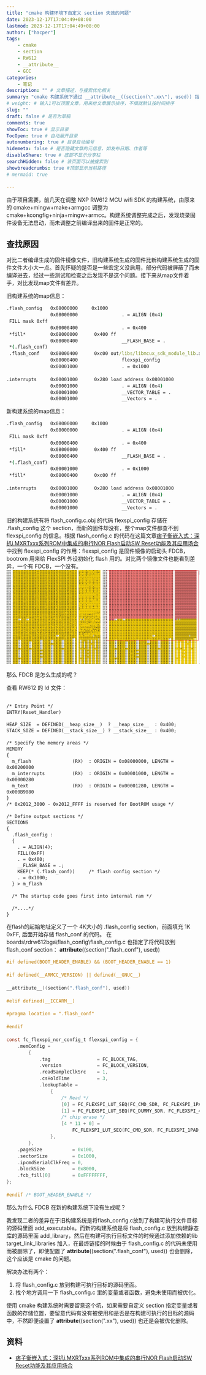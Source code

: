 ```yaml
---
title: "cmake 构建环境下自定义 section 失效的问题"
date: 2023-12-17T17:04:49+08:00
lastmod: 2023-12-17T17:04:49+08:00
author: ["hacper"]
tags:
    - cmake
    - section
    - RW612
    - __attribute__
    - GCC
categories:
    - 笔记
description: "" # 文章描述，与搜索优化相关
summary: "cmake 构建系统下通过 __attribute__((section(\".xx\"), used)) 指定代码存储位置，保留代码被优化删除的问题。" # 文章简单描述，会展示在主页
# weight: # 输入1可以顶置文章，用来给文章展示排序，不填就默认按时间排序
slug: ""
draft: false # 是否为草稿
comments: true
showToc: true # 显示目录
TocOpen: true # 自动展开目录
autonumbering: true # 目录自动编号
hidemeta: false # 是否隐藏文章的元信息，如发布日期、作者等
disableShare: true # 底部不显示分享栏
searchHidden: false # 该页面可以被搜索到
showbreadcrumbs: true #顶部显示当前路径
# mermaid: true

---
```



由于项目需要，前几天在调整 NXP RW612 MCU wifi SDK 的构建系统，由原来的 cmake+mingw+make+armgcc 调整为 cmake+kcongfig+ninja+mingw+armcc。构建系统调整完成之后，发现烧录固件设备无法启动，而未调整之前编译出来的固件是正常的。

## 查找原因

对比二者编译生成的固件镜像文件，旧构建系统生成的固件比新构建系统生成的固件文件大小大一点。首先怀疑的是否是一些宏定义没启用，部分代码被屏蔽了而未编译进去，经过一些测试和检查之后发现不是这个问题。接下来从map文件着手，对比发现map文件有差异。

旧构建系统的map信息：
```bat
.flash_config   0x08000000     0x1000
                0x08000000                . = ALIGN (0x4)
 FILL mask 0xff
                0x00000400                . = 0x400
 *fill*         0x08000000      0x400 ff
                0x08000400                __FLASH_BASE = .
 *(.flash_conf)
 .flash_conf    0x08000400      0xc00 out/libs/libmcux_sdk_module_lib.a(flash_config.c.obj)
                0x08000400                flexspi_config
                0x00001000                . = 0x1000

.interrupts     0x00001000      0x280 load address 0x08001000
                0x00001000                . = ALIGN (0x4)
                0x00001000                __VECTOR_TABLE = .
                0x00001000                __Vectors = .
```

新构建系统的map信息：

```bat
.flash_config   0x08000000     0x1000
                0x08000000                . = ALIGN (0x4)
 FILL mask 0xff
                0x00000400                . = 0x400
 *fill*         0x08000000      0x400 ff
                0x08000400                __FLASH_BASE = .
 *(.flash_conf)
                0x00001000                . = 0x1000
 *fill*         0x08000400      0xc00 ff

.interrupts     0x00001000      0x280 load address 0x08001000
                0x00001000                . = ALIGN (0x4)
                0x00001000                __VECTOR_TABLE = .
                0x00001000                __Vectors = .
```

旧的构建系统有将 flash_config.c.obj 的代码 flexspi_config 存储在 .flash_config 这个 section，而新的固件却没有，整个map文件都查不到 flexspi_config  的信息。根据 flash_config.c 的代码在这篇文章[痞子衡嵌入式：深扒i.MXRTxxx系列ROM中集成的串行NOR Flash启动SW Reset功能及其应用场合](https://www.cnblogs.com/henjay724/p/15085155.html)中找到 flexspi_config 的作用：flexspi_config 是固件镜像的启动头 FDCB，bootrom 用来给 FlexSPI 外设初始化 flash 用的。对比两个镜像文件也能看到差异，一个有 FDCB，一个没有。
![](https://github.com/hacperme/picx_hosting/raw/master/20210507/image.6so0kh3g44w0.webp)

那么 FDCB 是怎么生成的呢？

查看 RW612 的 ld 文件：
```ld

/* Entry Point */
ENTRY(Reset_Handler)

HEAP_SIZE  = DEFINED(__heap_size__)  ? __heap_size__  : 0x400;
STACK_SIZE = DEFINED(__stack_size__) ? __stack_size__ : 0x400;

/* Specify the memory areas */
MEMORY
{
  m_flash               (RX)  : ORIGIN = 0x08000000, LENGTH = 0x00200000
  m_interrupts          (RX)  : ORIGIN = 0x00001000, LENGTH = 0x00000280
  m_text                (RX)  : ORIGIN = 0x00001280, LENGTH = 0x000B9080
}
/* 0x2012_3000 - 0x2012_FFFF is reserved for BootROM usage */

/* Define output sections */
SECTIONS
{
  .flash_config :
  {
    . = ALIGN(4);
    FILL(0xFF)
    . = 0x400;
    __FLASH_BASE = .;
    KEEP(* (.flash_conf))     /* flash config section */
    . = 0x1000;
  } > m_flash

  /* The startup code goes first into internal ram */

  /*....*/
}
```
在flash的起始地址定义了一个 4K大小的 .flash_config section，前面填充 1K 0xFF, 后面开始存储 flash_conf 的代码。
在 boards\rdrw612bga\flash_config\flash_config.c 也指定了将代码放到 flash_conf section： __attribute__((section(".flash_conf"), used))

```c
#if defined(BOOT_HEADER_ENABLE) && (BOOT_HEADER_ENABLE == 1)

#if defined(__ARMCC_VERSION) || defined(__GNUC__)

__attribute__((section(".flash_conf"), used))

#elif defined(__ICCARM__)

#pragma location = ".flash_conf"

#endif

const fc_flexspi_nor_config_t flexspi_config = {
    .memConfig =
        {
            .tag                 = FC_BLOCK_TAG,
            .version             = FC_BLOCK_VERSION,
            .readSampleClkSrc    = 1,
            .csHoldTime          = 3,
            .lookupTable =
                {
                    /* Read */
                    [0] = FC_FLEXSPI_LUT_SEQ(FC_CMD_SDR, FC_FLEXSPI_1PAD, 0xEC, FC_RADDR_SDR, FC_FLEXSPI_4PAD, 0x20),
                    [1] = FC_FLEXSPI_LUT_SEQ(FC_DUMMY_SDR, FC_FLEXSPI_4PAD, 0x0A, FC_READ_SDR, FC_FLEXSPI_4PAD, 0x04),
                    /* chip erase */
                    [4 * 11 + 0] =
                        FC_FLEXSPI_LUT_SEQ(FC_CMD_SDR, FC_FLEXSPI_1PAD, 0x60, FC_STOP_EXE, FC_FLEXSPI_1PAD, 0x00),
                },
        },
    .pageSize           = 0x100,
    .sectorSize         = 0x1000,
    .ipcmdSerialClkFreq = 0,
    .blockSize          = 0x8000,
    .fcb_fill[0]        = 0xFFFFFFFF,
};

#endif /* BOOT_HEADER_ENABLE */

```

那么为什么 FDCB 在新的构建系统下没有生成呢？

我发现二者的差异在于旧构建系统是将flash_config.c放到了构建可执行文件目标的源码里面 add_executable。而新的构建系统是将 flash_config.c 放到构建静态库的源码里面 add_library，然后在构建可执行目标文件的时候通过添加依赖的lib target_link_libraries 加入，在最终链接的时候由于 flash_config.c 的代码未使用而被删除了，即使配置了 __attribute__((section(".flash_conf"), used)) 也会删除，这个应该是 cmake 的问题。

解决办法有两个：

1. 将 flash_config.c 放到构建可执行目标的源码里面。
2. 找个地方调用一下 flash_config.c 里的变量或者函数，避免未使用而被优化。


使用 cmake 构建系统时需要留意这个坑，如果需要自定义 section 指定变量或者函数的存储位置，要留意代码有没有被使用和是否是在构建可执行的目标的源码中，不然即便设置了 __attribute__((section(".xx"), used)) 也还是会被优化删除。


## 资料

- [痞子衡嵌入式：深扒i.MXRTxxx系列ROM中集成的串行NOR Flash启动SW Reset功能及其应用场合](https://www.cnblogs.com/henjay724/p/15085155.html)